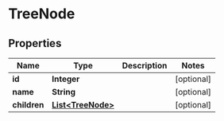 

# TreeNode


## Properties

Name | Type | Description | Notes
------------ | ------------- | ------------- | -------------
**id** | **Integer** |  |  [optional]
**name** | **String** |  |  [optional]
**children** | [**List&lt;TreeNode&gt;**](TreeNode.md) |  |  [optional]



